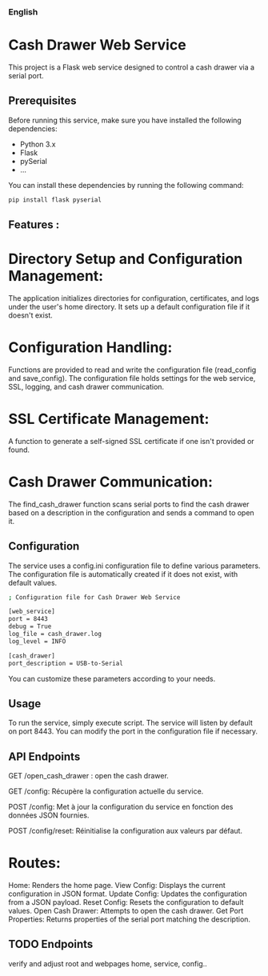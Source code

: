 ### English

# Cash Drawer Web Service

This project is a Flask web service designed to control a cash drawer via a serial port.

## Prerequisites

Before running this service, make sure you have installed the following dependencies:

- Python 3.x
- Flask
- pySerial
- ...

You can install these dependencies by running the following command:

```bash
pip install flask pyserial

```
## Features :

# Directory Setup and Configuration Management:
The application initializes directories for configuration, certificates, and logs under the user's home directory.
It sets up a default configuration file if it doesn't exist.

# Configuration Handling:
Functions are provided to read and write the configuration file (read_config and save_config).
The configuration file holds settings for the web service, SSL, logging, and cash drawer communication.

# SSL Certificate Management:
A function to generate a self-signed SSL certificate if one isn't provided or found.

# Cash Drawer Communication:
The find_cash_drawer function scans serial ports to find the cash drawer based on a description in the configuration and sends a command to open it.

## Configuration
The service uses a config.ini configuration file to define various parameters. The configuration file is automatically created if it does not exist, with default values.

```bash
; Configuration file for Cash Drawer Web Service

[web_service]
port = 8443
debug = True
log_file = cash_drawer.log
log_level = INFO

[cash_drawer]
port_description = USB-to-Serial
```
You can customize these parameters according to your needs.

## Usage
To run the service, simply execute script. The service will listen by default on port 8443. You can modify the port in the configuration file if necessary.

## API Endpoints
GET /open_cash_drawer : open the cash drawer.

GET /config: Récupère la configuration actuelle du service.

POST /config: Met à jour la configuration du service en fonction des données JSON fournies.

POST /config/reset: Réinitialise la configuration aux valeurs par défaut.
# Routes:

Home: Renders the home page.
View Config: Displays the current configuration in JSON format.
Update Config: Updates the configuration from a JSON payload.
Reset Config: Resets the configuration to default values.
Open Cash Drawer: Attempts to open the cash drawer.
Get Port Properties: Returns properties of the serial port matching the description.




## TODO Endpoints
verify and adjust root and webpages home, service, config..


